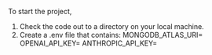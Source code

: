 To start the project, 
1. Check the code out to a directory on your local machine.
2. Create a .env file that contains:
      MONGODB_ATLAS_URI=
      OPENAI_API_KEY=
      ANTHROPIC_API_KEY=
